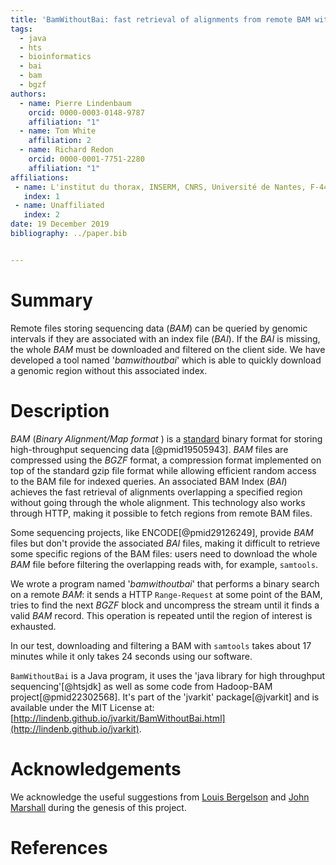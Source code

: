 ```yaml
---
title: 'BamWithoutBai: fast retrieval of alignments from remote BAM without index.'
tags:
  - java
  - hts
  - bioinformatics
  - bai
  - bam
  - bgzf
authors:
  - name: Pierre Lindenbaum
    orcid: 0000-0003-0148-9787
    affiliation: "1"
  - name: Tom White
    affiliation: 2
  - name: Richard Redon
    orcid: 0000-0001-7751-2280
    affiliation: "1"
affiliations:
 - name: L'institut du thorax, INSERM, CNRS, Université de Nantes, F-44000 Nantes, France.
   index: 1
 - name: Unaffiliated
   index: 2
date: 19 December 2019
bibliography: ../paper.bib


---
```


# Summary

Remote files storing sequencing data (*BAM*) can be queried by genomic intervals if they are associated with an index file (*BAI*). If the
*BAI* is missing, the whole *BAM* must be downloaded and filtered on the client side. We have developed a tool named '*bamwithoutbai*' which is able to quickly download a genomic region without this associated index.

# Description

*BAM* (*Binary Alignment/Map format* ) is a [standard](https://samtools.github.io/hts-specs/SAMv1.pdf) binary format for storing high-throughput sequencing data [@pmid19505943]. *BAM* files are compressed using the *BGZF* format, a compression format implemented on top of the standard gzip file format while allowing efficient random access to the BAM file for indexed queries. An associated BAM Index (*BAI*) achieves the fast retrieval of alignments overlapping a specified region without going through the whole alignment. This technology also works through HTTP, making it possible to fetch regions from remote BAM files.

Some sequencing projects, like ENCODE[@pmid29126249], provide *BAM* files but don't provide the associated *BAI* files, making it difficult to retrieve some specific regions of the BAM files: users need to download the whole *BAM* file before filtering the overlapping reads with, for example, `samtools`.

We wrote a program named '*bamwithoutbai*' that performs a binary search on a remote *BAM*: it sends a HTTP `Range-Request` at some point of the BAM, tries to find the next *BGZF* block and uncompress the stream until it finds a valid *BAM* record. This operation is repeated until the region of interest is exhausted.

In our test, downloading and filtering a BAM with `samtools` takes about 17 minutes while it only takes 24 seconds using our software.

`BamWithoutBai` is a Java program, it uses the 'java library for high throughput sequencing'[@htsjdk] as well as some code from Hadoop-BAM project[@pmid22302568]. It's part of the 'jvarkit' package[@jvarkit] and is available under the MIT License at: [http://lindenb.github.io/jvarkit/BamWithoutBai.html](http://lindenb.github.io/jvarkit).


# Acknowledgements

We acknowledge the useful suggestions from [Louis Bergelson](https://github.com/samtools/htsjdk/issues/1445#issuecomment-565599459) and [John Marshall](https://twitter.com/jomarnz/status/1205532441353560066) during the genesis of this project.

# References
